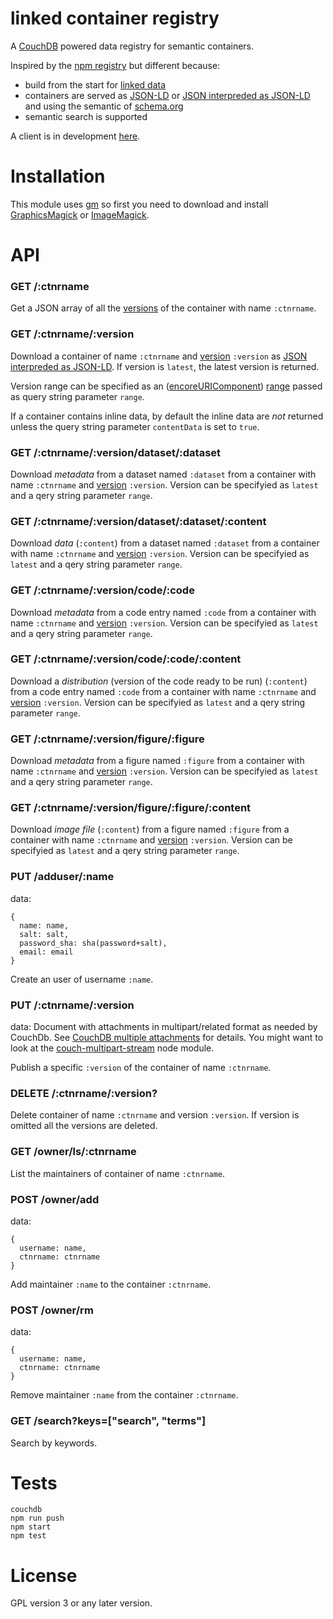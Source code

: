 linked container registry
============================

A [CouchDB](http://couchdb.apache.org/) powered data registry for
semantic containers.

Inspired by the [npm registry](https://github.com/isaacs/npmjs.org)
but different because:

- build from the start for [linked data](http://en.wikipedia.org/wiki/Linked_data)
- containers are served as [JSON-LD](http://json-ld.org) or [JSON interpreded as JSON-LD](http://json-ld.org/spec/latest/json-ld/#interpreting-json-as-json-ld) and using the semantic of [schema.org](http://schema.org)
- semantic search is supported

A client is in development [here](https://github.com/standard-analytics/ldpm).

Installation
============

This module uses [gm](https://github.com/aheckmann/gm) so first you
need to download and install
[GraphicsMagick](http://www.graphicsmagick.org/) or
[ImageMagick](http://www.imagemagick.org/).


API
===

### GET /:ctnrname

Get a JSON array of all the [versions](http://semver.org/) of the container with name ```:ctnrname```.


### GET /:ctnrname/:version

Download a container of name ```:ctnrname``` and
[version](http://semver.org/) ```:version``` as
[JSON interpreded as JSON-LD](http://json-ld.org/spec/latest/json-ld/#interpreting-json-as-json-ld). If
version is ```latest```, the latest version is returned.

Version range can be specified as an
([encoreURIComponent](https://developer.mozilla.org/en-US/docs/Web/JavaScript/Reference/Global_Objects/encodeURIComponent))
[range](https://github.com/isaacs/node-semver#ranges) passed as query string parameter ```range```.

If a container contains inline data, by default the inline data are
_not_ returned unless the query string parameter ```contentData``` is
set to ```true```.


### GET /:ctnrname/:version/dataset/:dataset

Download _metadata_ from a dataset named ```:dataset``` from a
container with name ```:ctnrname``` and [version](http://semver.org/)
```:version```. Version can be specifyied as ```latest``` and a qery
string parameter ```range```.


### GET /:ctnrname/:version/dataset/:dataset/:content

Download _data_ (```:content```) from a dataset named ```:dataset```
from a container with name ```:ctnrname``` and
[version](http://semver.org/) ```:version```. Version can be specifyied
as ```latest``` and a qery string parameter ```range```.


### GET /:ctnrname/:version/code/:code

Download _metadata_ from a code entry named ```:code``` from a
container with name ```:ctnrname``` and [version](http://semver.org/)
```:version```. Version can be specifyied as ```latest``` and a qery
string parameter ```range```.

### GET /:ctnrname/:version/code/:code/:content

Download a _distribution_ (version of the code ready to be run)
(```:content```) from a code entry named ```:code``` from a container
with name ```:ctnrname``` and [version](http://semver.org/)
```:version```. Version can be specifyied as ```latest``` and a qery
string parameter ```range```.


### GET /:ctnrname/:version/figure/:figure

Download _metadata_ from a figure named ```:figure``` from a container
with name ```:ctnrname``` and [version](http://semver.org/)
```:version```. Version can be specifyied as ```latest``` and a qery
string parameter ```range```.


### GET /:ctnrname/:version/figure/:figure/:content

Download _image file_ (```:content```) from a figure named
```:figure``` from a container with name ```:ctnrname``` and
[version](http://semver.org/) ```:version```. Version can be
specifyied as ```latest``` and a qery string parameter ```range```.



### PUT /adduser/:name

data:

    {
      name: name,
      salt: salt,
      password_sha: sha(password+salt),
      email: email
    }
    
Create an user of username ```:name```.


### PUT /:ctnrname/:version

data: Document with attachments in multipart/related format as needed
by CouchDb. See
[CouchDB multiple attachments](http://docs.couchdb.org/en/latest/api/document/common.html#creating-multiple-attachments)
for details. You might want to look at the
[couch-multipart-stream](https://github.com/standard-analytics/couch-multipart-stream)
node module.

Publish a specific ```:version``` of the container of name ```:ctnrname```.


### DELETE /:ctnrname/:version?

Delete container of name ```:ctnrname``` and version
```:version```. If version is omitted all the versions are deleted.


### GET /owner/ls/:ctnrname

List the maintainers of container of name ```:ctnrname```.


### POST /owner/add

data:

    {
      username: name,
      ctnrname: ctnrname
    }


Add maintainer ```:name``` to the container ```:ctnrname```.


### POST /owner/rm

data:

    {
      username: name,
      ctnrname: ctnrname
    }

Remove maintainer ```:name``` from the container ```:ctnrname```.


### GET /search?keys=["search", "terms"]

Search by keywords.



Tests
=====

    couchdb
    npm run push
    npm start
    npm test


License
=======

GPL version 3 or any later version.

